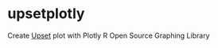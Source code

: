 # upsetplotly
Create [Upset](http://caleydo.org/tools/upset/) plot with Plotly R Open Source Graphing Library
